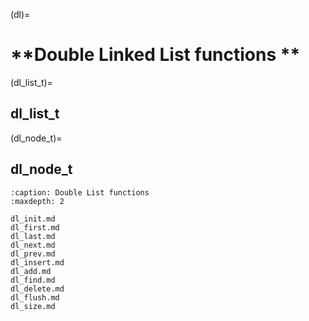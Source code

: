 (dl)=
# **Double Linked List functions **

(dl_list_t)=
## dl_list_t

(dl_node_t)=
## dl_node_t


```{toctree}
:caption: Double List functions
:maxdepth: 2

dl_init.md
dl_first.md
dl_last.md
dl_next.md
dl_prev.md
dl_insert.md
dl_add.md
dl_find.md
dl_delete.md
dl_flush.md
dl_size.md


```
